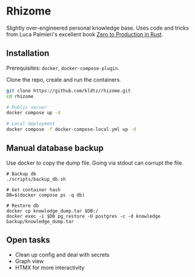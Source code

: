 # Rhizome

Slightly over-engineered personal knowledge base. Uses code and tricks from Luca Palmieri's excellent book [Zero to Production in Rust](https://www.zero2prod.com).

## Installation

Prerequisites: `docker`, `docker-compose-plugin`.

Clone the repo, create and run the containers.

```sh
git clone https://github.com/kldtz/rhizome.git
cd rhizome

# Public server
docker compose up -d

# Local deployment
docker compose -f docker-compose-local.yml up -d
```

## Manual database backup

Use docker to copy the dump file. Going via stdout can corrupt the file.

```
# Backup db
./scripts/backup_db.sh

# Get container hash
DB=$(docker compose ps -q db)

# Restore db
docker cp knowledge_dump.tar $DB:/
docker exec -i $DB pg_restore -U postgres -c -d knowledge backup/knowledge_dump.tar
```

## Open tasks

* Clean up config and deal with secrets
* Graph view
* HTMX for more interactivity